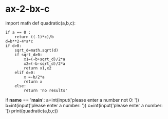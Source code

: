 # ax-2-bx-c
import math
def quadratic(a,b,c):
	
	if a == 0 :
		return ((-1)*c)/b
	d=b**2-4*a*c
	if d>0:
		sqrt_d=math.sqrt(d)
		if sqrt_d>0:
			x1=(-b+sqrt_d)/2*a
			x2=(-b-sqrt_d)/2*a
			return x1,x2
		elif d=0:
			x =-b/2*a
			return x
		else:
			return 'no results'      

if __name__ == '__main__':
	a=int(input('please enter a number not 0: '))
	b=int(input('please enter a number: '))
	c=int(input('please enter a number: '))
	print(quadratic(a,b,c))

